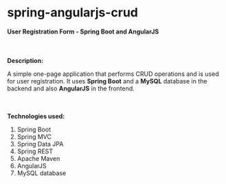 # spring-angularjs-crud
<b>User Registration Form - Spring Boot and AngularJS</b>
<br><br>
<br><br>
<b>Description:</b>

A simple one-page application that performs CRUD operations and is used for user registration.
It uses <b>Spring Boot</b> and a <b>MySQL</b> database in the backend and also <b>AngularJS</b> in the frontend.

<br><br>
<b>Technologies used:</b>
<br>
<ol>
	<li>Spring Boot</li>
	<li>Spring MVC</li>
	<li>Spring Data JPA</li>
	<li>Spring REST</li>
	<li>Apache Maven</li>
	<li>AngularJS</li>
	<li>MySQL database</li>
</ol>

# 

<br><br>